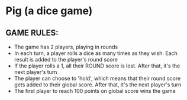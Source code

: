 # Pig (a dice game)

## GAME RULES:

- The game has 2 players, playing in rounds
- In each turn, a player rolls a dice as many times as they wish. Each result is added to the player's round score
- If the player rolls a 1, all their ROUND score is lost. After that, it's the next player's turn
- The player can choose to 'hold', which means that their round score gets added to their global score. After that, it's the next player's turn
- The first player to reach 100 points on global score wins the game
